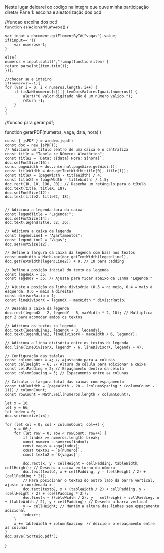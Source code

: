 Neste lugar deixarei oo codigo na integra que ouve minha participação direta/
Parte 1: escolha e aleatorização dos pcd:

//funcao escolha dos pcd\
function selecionarNumeros() 
{

    var input = document.getElementById("vagas").value;
    if(input==''){
        var numeros=-1;
    }
    
    else{
    numeros = input.split(",").map(function(item) {
    return parseInt(item.trim());
    })};

    //checar se e inteiro
    if(numeros!=-1){
    for (var i = 0; i < numeros.length; i++) {
        if (isNaN(numeros[i])|| temDoisValoresIguais(numeros)) {
            alert("O valor digitado não é um número válido.");
            return -1;
        }
    }
    }
    
//funcao para gerar pdf;

function gerarPDF(numeros, vaga, data, hora) {

    const { jsPDF } = window.jspdf;
    const doc = new jsPDF();
    // Adiciona um título dentro de uma caixa e o centraliza
    const title = "Tabela de Números Aleatórios";
    const title2 = `Data: ${data} Hora: ${hora}`;
    doc.setFontSize(16);
    const pageWidth = doc.internal.pageSize.getWidth();
    const titleWidth = doc.getTextWidth(title[0], title[1]);
    const titleX = (pageWidth - titleWidth) / 4;
    const titleX2 = (pageWidth - titleWidth) / 1.5;
    doc.rect(10, 10, 190, 10); // Desenha um retângulo para o título
    doc.text(title, titleX, 18);
    doc.setFontSize(12);
    doc.text(title2, titleX2, 18);


    // Adiciona a legenda fora da caixa
    const legendTitle = "Legenda:";
    doc.setFontSize(14);
    doc.text(legendTitle, 12, 36);

    // Adiciona a caixa da legenda
    const legendLine1 = "Apartamentos";
    const legendLine2 = "Vagas";
    doc.setFontSize(12);

    // Define a largura da caixa da legenda com base nos textos
    const maxWidth = Math.max(doc.getTextWidth(legendLine1), doc.getTextWidth(legendLine2)) + 9; // 10 para padding

    // Define a posição inicial do texto da legenda
    const legendX = 35;
    const legendY = 35; // Ajusta para ficar abaixo da linha "Legenda:"
    ;
    // Ajuste a posição da linha divisória (0.5 = no meio, 0.4 = mais à esquerda, 0.6 = mais à direita)
    const divisorRatio = 1;
    const lineDivisorX = legendX + maxWidth * divisorRatio;

    // Desenha a caixa da legenda
    doc.rect(legendX - 2, legendY - 6, maxWidth * 2, 10); // Multiplica por 2 para acomodar ambos os textos

    // Adiciona os textos da legenda
    doc.text(legendLine1, legendX + 3, legendY);
    doc.text(legendLine2, lineDivisorX + maxWidth / 6, legendY);

    // Adiciona a linha divisória entre os textos da legenda
    doc.line(lineDivisorX, legendY - 6, lineDivisorX, legendY + 4);

    // Configuração das tabelas
    const columnCount = 4; // Ajustando para 4 colunas
    const cellHeight = 6; // Altura da célula para adicionar a caixa
    const cellPadding = 2; // Espaçamento dentro da célula
    const columnSpacing = 5; // Espaçamento entre as colunas

    // Calcular a largura total das caixas com espaçamento
    const tableWidth = (pageWidth - 20 - (columnSpacing * (columnCount - 1))) / columnCount;
    const rowCount = Math.ceil(numeros.length / columnCount);

    let x = 10;
    let y = 66;
    let index = 0;
    doc.setFontSize(16);
   
    for (let col = 0; col < columnCount; col++) {
        y = 66;/
        for (let row = 0; row < rowCount; row++) {
            if (index >= numeros.length) break;
            const numero = numeros[index];
            const vagas = vaga[index];
            const texto1 = `${numero}`;
            const texto2 = `${vagas}`;

            doc.rect(x, y - cellHeight + cellPadding, tableWidth, cellHeight); // Desenha a caixa em torno do número
            doc.text(texto1, x + cellPadding, y - (cellHeight / 2) + (cellPadding * 2));
            // Para posicionar o texto2 do outro lado da barra vertical, ajuste a coordenada x
            doc.text(texto2, x + (tableWidth / 2) + cellPadding, y - (cellHeight / 2) + (cellPadding * 2));
            doc.line(x + (tableWidth / 2), y - cellHeight + cellPadding, x + (tableWidth / 2), y + cellPadding); // Desenha a barra vertical
            y += cellHeight; // Mantém a altura das linhas sem espaçamento adicional
            index++;
        }
        x += tableWidth + columnSpacing; // Adiciona o espaçamento entre as colunas
    }
    doc.save('Sorteio.pdf');
}

